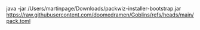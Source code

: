 java -jar /Users/martinpage/Downloads/packwiz-installer-bootstrap.jar https://raw.githubusercontent.com/doomedramen/Goblins/refs/heads/main/pack.toml
